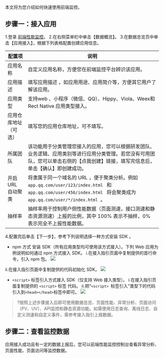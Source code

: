 ﻿
本文将为您介绍如何快速使用前端监控。
## 步骤一：接入应用
 1.登录 [前端性能监控](https://console.cloud.tencent.com/rum)。
 2.在右侧菜单栏中单击【数据概览】。
 3.在数据总览页中单击【应用接入】，根据下列表格配置创建应用信息。

| 配置项 | 说明 |
|---------|---------|
|应用名称 | 自定义应用名称，方便您在前端监控平台辨识该应用。 |
|应用描述 | 填写应用描述 ，如应用用途、应用简介等，方便其它用户了解该应用。|
|应用类型 | 支持web 、小程序（微信、QQ）、Hippy、Viola、Weex和 Rect Native 应用类型接入。|
|应用仓库地址（可选） | 填写您的应用仓库地址，可不填写。 |
|所属团队| 该功能用于分类管理您接入的应用，您可以根据研发团队、业务逻辑、应用类别等进行应用分类管理。若您没有可用团队，您可以单击右侧的【点我创建】链接，填写完信息后，单击【确认】即创建成功。 |
|开启 URL 自动聚类|将隶属于同一个域名的 URL ，便于聚类分析。例如`app.qq.com/user/123/index.html ` 和 `app.qq.com/user/456/index.html ` 将会聚类成为 `app.qq.com/user/*/index.html `。  |
|抽样率|抽样率用于控制用户侧性能数据（页面测速，接口测速和静态资源测速）上报的比例，其中 100% 表示不抽样，0% 表示完全不上报性能数据。|

 4.配置完后单击【下一步】，参考下列说明选择一种方式安装 SDK 。
 - npm 方式 安装 SDK（所有应用类型均可使用该方式接入）。下列 Web 应用为例说明如何通过 npm 方式接入 SDK。
    i.在接入指引页面中复制提供的首行命令，引入 npm 包。
![](https://main.qcloudimg.com/raw/b2cee7f155fc562cf20110173ff035f9.png)

  ii.在接入指引页面中复制提供的代码初始化 SDK。
 ![](https://main.qcloudimg.com/raw/6e8749df26bef723aef62cb6ef922496.png)

 - `<script>` 标签引入方式接入 SDK（仅支持 Web 接入类型）。
 i.在接入指引页面复制提供的 `<script>` 标签 代码。
 ii.把“`<script> `标签引入”类型下的代码引入到`<head></head>`标签中即可。
![](https://main.qcloudimg.com/raw/21c1075497278137126573ebc883e821.png)
 
 > ?按照上述步骤接入后即可使用数据总览、页面性能、异常分析、页面访问（PV、UV）、API监控和静态资源功能。如需使用日志查询、离线日志、自定义测速和自定义事件，需参考接入指引上报数据。

## 步骤二：查看监控数据
应用接入成功且有一定的数据上报后，您可以前端性能监控控制台查看异常分析、页面性能、页面访问等监控数据。